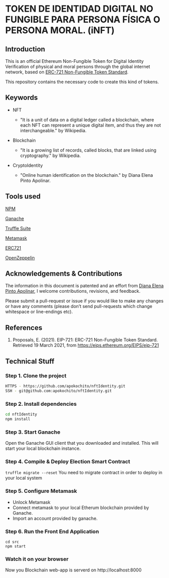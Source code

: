 # TOKEN DE IDENTIDAD DIGITAL NO FUNGIBLE PARA PERSONA FÍSICA O PERSONA MORAL. (iNFT)

## Introduction

This is an official Ethereum Non-Fungible Token for Digital Identity Verification of physical and moral persons through the global internet network, based on [ERC-721 Non-Fungible Token Standard](https://eips.ethereum.org/EIPS/eip-721).

This repository contains the necessary code to create this kind of tokens.

## Keywords

- NFT
	- "It is a unit of data on a digital ledger called a blockchain, where each NFT can represent a unique digital item, and thus they are not interchangeable." by Wikipedia.

- Blockchain
	- "It is a growing list of records, called blocks, that are linked using cryptography." by Wikipedia.

- CryptoIdentity
	- "Online human identification on the blockchain." by Diana Elena Pinto Apolinar.

## Tools used

[NPM](https://nodejs.org)

[Ganache](https://www.trufflesuite.com/docs/ganache/quickstart)

[Truffle Suite](https://www.trufflesuite.com)

[Metamask](https://metamask.io)

[ERC721](http://erc721.org)

[OpenZeppelin](https://github.com/OpenZeppelin/openzeppelin-contracts)

## Acknowledgements & Contributions

The information in this document is patented and an effort from [Diana Elena Pinto Apolinar](https://www.apokochito.dev), I welcome contributions, revisions, and feedback.

Please submit a pull-request or issue if you would like to make any changes or have any comments (please don’t send pull-requests which change whitespace or line-endings etc).

## References

1. Proposals, E. (2021). EIP-721: ERC-721 Non-Fungible Token Standard. Retrieved 19 March 2021, from https://eips.ethereum.org/EIPS/eip-721

## Technical Stuff

### Step 1. Clone the project
```bash
HTTPS - https://github.com/apokochito/nftIdentity.git
SSH - git@github.com:apokochito/nftIdentity.git
```

### Step 2. Install dependencies
```bash
cd nftIdentity
npm install
```

### Step 3. Start Ganache
Open the Ganache GUI client that you downloaded and installed. This will start your local blockchain instance.

### Step 4. Compile & Deploy Election Smart Contract
```truffle migrate --reset``` You need to migrate contract in order to deploy in your local system

### Step 5. Configure Metamask
- Unlock Metamask <br/>
- Connect metamask to your local Etherum blockchain provided by Ganache.<br/>
- Import an account provided by ganache.<br/>

### Step 6. Run the Front End Application
```
cd src
npm start
```

### Watch it on your browser
Now you Blockchain web-app is serverd on http://localhost:8000

